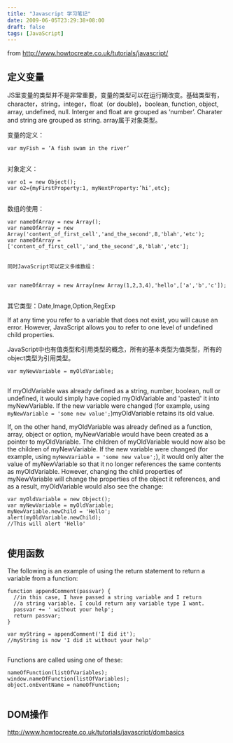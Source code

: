 ```yaml
---
title: "Javascript 学习笔记"
date: 2009-06-05T23:29:38+08:00
draft: false
tags: [JavaScript]
---
```


from http://www.howtocreate.co.uk/tutorials/javascript/

## 定义变量

JS里变量的类型并不是非常重要，变量的类型可以在运行期改变。基础类型有，character，string，integer，float（or double)，boolean, function, object, array, undefined, null. Interger and float are grouped as ‘number’. Charater and string are grouped as string. array属于对象类型。

变量的定义：

```
var myFish = ‘A fish swam in the river’ 
```

![点击并拖拽以移动](data:image/gif;base64,R0lGODlhAQABAPABAP///wAAACH5BAEKAAAALAAAAAABAAEAAAICRAEAOw==)

对象定义：

```
var o1 = new Object(); 
var o2={myFirstProperty:1, myNextProperty:’hi’,etc};
```

![点击并拖拽以移动](data:image/gif;base64,R0lGODlhAQABAPABAP///wAAACH5BAEKAAAALAAAAAABAAEAAAICRAEAOw==)

数组的使用：

```
var nameOfArray = new Array();
var nameOfArray = new Array('content_of_first_cell','and_the_second',8,'blah','etc');
var nameOfArray = ['content_of_first_cell','and_the_second',8,'blah','etc'];
```

![点击并拖拽以移动](data:image/gif;base64,R0lGODlhAQABAPABAP///wAAACH5BAEKAAAALAAAAAABAAEAAAICRAEAOw==)

```
同时JavaScript可以定义多维数组：
```

![点击并拖拽以移动](data:image/gif;base64,R0lGODlhAQABAPABAP///wAAACH5BAEKAAAALAAAAAABAAEAAAICRAEAOw==)

```
var nameOfArray = new Array(new Array(1,2,3,4),'hello',['a','b','c']);
```

![点击并拖拽以移动](data:image/gif;base64,R0lGODlhAQABAPABAP///wAAACH5BAEKAAAALAAAAAABAAEAAAICRAEAOw==)

其它类型：Date,Image,Option,RegExp

If at any time you refer to a variable that does not exist, you will cause an error. However, JavaScript allows you to refer to one level of undefined child properties.

JavaScript中也有值类型和引用类型的概念，所有的基本类型为值类型，所有的object类型为引用类型。

```
var myNewVariable = myOldVariable;
```

![点击并拖拽以移动](data:image/gif;base64,R0lGODlhAQABAPABAP///wAAACH5BAEKAAAALAAAAAABAAEAAAICRAEAOw==)

If myOldVariable was already defined as a string, number, boolean, null or undefined, it would simply have copied myOldVariable and 'pasted' it into myNewVariable. If the new variable were changed (for example, using `myNewVariable = 'some new value';`)myOldVariable retains its old value.

If, on the other hand, myOldVariable was already defined as a function, array, object or option, myNewVariable would have been created as a pointer to myOldVariable. The children of myOldVariable would now also be the children of myNewVariable. If the new variable were changed (for example, using `myNewVariable = 'some new value';`), it would only alter the value of myNewVariable so that it no longer references the same contents as myOldVariable. However, changing the child properties of myNewVariable will change the properties of the object it references, and as a result, myOldVariable would also see the change:

```
var myOldVariable = new Object();
var myNewVariable = myOldVariable;
myNewVariable.newChild = 'Hello';
alert(myOldVariable.newChild);
//This will alert 'Hello'
```

![点击并拖拽以移动](data:image/gif;base64,R0lGODlhAQABAPABAP///wAAACH5BAEKAAAALAAAAAABAAEAAAICRAEAOw==)

## 使用函数

The following is an example of using the return statement to return a variable from a function:

```
function appendComment(passvar) {
  //in this case, I have passed a string variable and I return
  //a string variable. I could return any variable type I want.
  passvar += ' without your help';
  return passvar;
}

var myString = appendComment('I did it');
//myString is now 'I did it without your help'
```

![点击并拖拽以移动](data:image/gif;base64,R0lGODlhAQABAPABAP///wAAACH5BAEKAAAALAAAAAABAAEAAAICRAEAOw==)



Functions are called using one of these:

```
nameOfFunction(listOfVariables); 
window.nameOfFunction(listOfVariables); 
object.onEventName = nameOfFunction;
```

![点击并拖拽以移动](data:image/gif;base64,R0lGODlhAQABAPABAP///wAAACH5BAEKAAAALAAAAAABAAEAAAICRAEAOw==)

## DOM操作

http://www.howtocreate.co.uk/tutorials/javascript/dombasics